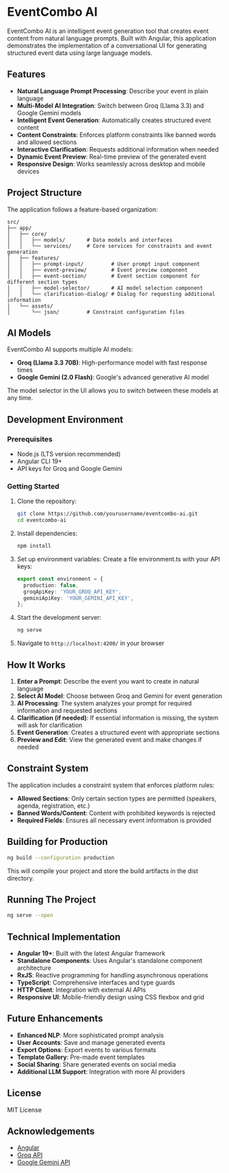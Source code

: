 # EventCombo AI

EventCombo AI is an intelligent event generation tool that creates event content from natural language prompts. Built with Angular, this application demonstrates the implementation of a conversational UI for generating structured event data using large language models.

## Features

- **Natural Language Prompt Processing**: Describe your event in plain language
- **Multi-Model AI Integration**: Switch between Groq (Llama 3.3) and Google Gemini models
- **Intelligent Event Generation**: Automatically creates structured event content
- **Content Constraints**: Enforces platform constraints like banned words and allowed sections
- **Interactive Clarification**: Requests additional information when needed
- **Dynamic Event Preview**: Real-time preview of the generated event
- **Responsive Design**: Works seamlessly across desktop and mobile devices

## Project Structure

The application follows a feature-based organization:

```
src/
├── app/
│   ├── core/
│   │   ├── models/       # Data models and interfaces
│   │   └── services/     # Core services for constraints and event generation
│   ├── features/
│   │   ├── prompt-input/         # User prompt input component
│   │   ├── event-preview/        # Event preview component
│   │   ├── event-section/        # Event section component for different section types
│   │   ├── model-selector/       # AI model selection component
│   │   └── clarification-dialog/ # Dialog for requesting additional information
│   └── assets/
│       └── json/         # Constraint configuration files
```

## AI Models

EventCombo AI supports multiple AI models:

- **Groq (Llama 3.3 70B)**: High-performance model with fast response times
- **Google Gemini (2.0 Flash)**: Google's advanced generative AI model

The model selector in the UI allows you to switch between these models at any time.

## Development Environment

### Prerequisites

- Node.js (LTS version recommended)
- Angular CLI 19+
- API keys for Groq and Google Gemini

### Getting Started

1. Clone the repository:
   ```bash
   git clone https://github.com/yourusername/eventcombo-ai.git
   cd eventcombo-ai
   ```

2. Install dependencies:
   ```bash
   npm install
   ```

3. Set up environment variables:
   Create a file environment.ts with your API keys:
   ```typescript
   export const environment = {
     production: false,
     groqApiKey: 'YOUR_GROQ_API_KEY',
     geminiApiKey: 'YOUR_GEMINI_API_KEY',
   };
   ```

4. Start the development server:
   ```bash
   ng serve
   ```

5. Navigate to `http://localhost:4200/` in your browser

## How It Works

1. **Enter a Prompt**: Describe the event you want to create in natural language
2. **Select AI Model**: Choose between Groq and Gemini for event generation
3. **AI Processing**: The system analyzes your prompt for required information and requested sections
4. **Clarification (if needed)**: If essential information is missing, the system will ask for clarification
5. **Event Generation**: Creates a structured event with appropriate sections
6. **Preview and Edit**: View the generated event and make changes if needed

## Constraint System

The application includes a constraint system that enforces platform rules:

- **Allowed Sections**: Only certain section types are permitted (speakers, agenda, registration, etc.)
- **Banned Words/Content**: Content with prohibited keywords is rejected
- **Required Fields**: Ensures all necessary event information is provided

## Building for Production

```bash
ng build --configuration production
```

This will compile your project and store the build artifacts in the dist directory.

## Running The Project


```bash
ng serve --open
```

## Technical Implementation

- **Angular 19+**: Built with the latest Angular framework
- **Standalone Components**: Uses Angular's standalone component architecture
- **RxJS**: Reactive programming for handling asynchronous operations
- **TypeScript**: Comprehensive interfaces and type guards
- **HTTP Client**: Integration with external AI APIs
- **Responsive UI**: Mobile-friendly design using CSS flexbox and grid

## Future Enhancements

- **Enhanced NLP**: More sophisticated prompt analysis
- **User Accounts**: Save and manage generated events
- **Export Options**: Export events to various formats
- **Template Gallery**: Pre-made event templates
- **Social Sharing**: Share generated events on social media
- **Additional LLM Support**: Integration with more AI providers

## License

MIT License

## Acknowledgements

- [Angular](https://angular.dev)
- [Groq API](https://console.groq.com/docs/quickstart)
- [Google Gemini API](https://ai.google.dev/tutorials/web_quickstart)